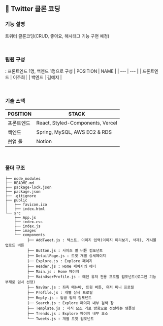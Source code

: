 ## 💙 Twitter 클론 코딩

### 기능 설명

트위터 클론코딩(CRUD, 좋아요, 해시태그 기능 구현 예정)

<br>

### 팀원 구성

: 프론트엔드 1명, 백엔드 1명으로 구성
| POSITION | NAME |
| --- | --- |
| 프론트엔드 | 이주희 |
| 백엔드 | 김예지 |

<br>

### 기술 스택

| POSITION   | STACK                            |
| ---------- | -------------------------------- |
| 프론트엔드 | React, Styled-Components, Vercel |
| 백엔드     | Spring, MySQL, AWS EC2 & RDS     |
| 협업 툴    | Notion                           |

<br>

### 풀더 구조
```
├── node_modules
├── README.md
├── package-lock.json
├── package.json
├── .gitignore
├── public
│   ├── favicon.ico
│   ├── index.html
└── src
    ├── App.js
    ├── index.css
    ├── index.js
    ├── images
    └── components
	      ├── AddTweet.js : 텍스트, 이미지 입력(이미지 미리보기, 삭제), 게시물 업로드 버튼
	      ├── Button.js : 사이즈 별 버튼 컴포넌트
	      ├── DetailPage.js : 트윗 개별 상세페이지
	      ├── Explore.js : Explore 페이지
	      ├── Header.js : Home 페이지의 헤더
	      ├── Main.js : Home 페이지
	      ├── MainUserProfile.js : 메인 유저 전용 프로필 컴포넌트(로그인 기능 부재로 임시 선정)
	      ├── NavBar.js : 좌측 메뉴바, 트윗 버튼, 유저 미니 프로필
	      ├── Profile.js : 개별 상세 프로필
	      ├── Reply.js : 답글 입력 컴포넌트
	      ├── Search.js : Explore 페이지 내부 검색 창
	      ├── Template.js : 자식 요소 가로 방향으로 정렬하는 템플릿
	      ├── Trends.js : Explore 페이지 내부 요소
  	      └── Tweets.js : 개별 트윗 컴포넌트
```
